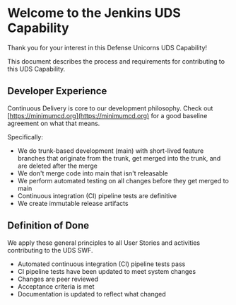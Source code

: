 # Welcome to the Jenkins UDS Capability

Thank you for your interest in this Defense Unicorns UDS Capability!

This document describes the process and requirements for contributing to this UDS Capability.

## Developer Experience

Continuous Delivery is core to our development philosophy. Check out [https://minimumcd.org](https://minimumcd.org) for a good baseline agreement on what that means.

Specifically:

* We do trunk-based development (main) with short-lived feature branches that originate from the trunk, get merged into the trunk, and are deleted after the merge
* We don't merge code into main that isn't releasable
* We perform automated testing on all changes before they get merged to main
* Continuous integration (CI) pipeline tests are definitive
* We create immutable release artifacts

## Definition of Done

We apply these general principles to all User Stories and activities contributing to the UDS SWF.

* Automated continuous integration (CI) pipeline tests pass
* CI pipeline tests have been updated to meet system changes
* Changes are peer reviewed
* Acceptance criteria is met
* Documentation is updated to reflect what changed
